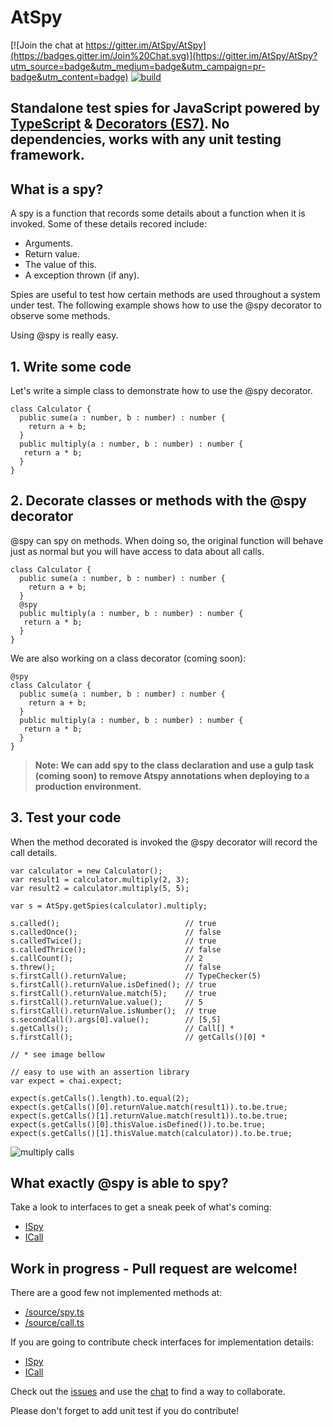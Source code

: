 # AtSpy

[![Join the chat at https://gitter.im/AtSpy/AtSpy](https://badges.gitter.im/Join%20Chat.svg)](https://gitter.im/AtSpy/AtSpy?utm_source=badge&utm_medium=badge&utm_campaign=pr-badge&utm_content=badge)
[![build](https://travis-ci.org/AtSpy/AtSpy.svg)](https://travis-ci.org/AtSpy/AtSpy)

## Standalone test spies for JavaScript powered by [TypeScript](http://www.typescriptlang.org/) & [Decorators (ES7)](https://github.com/wycats/javascript-decorators). No dependencies, works with any unit testing framework.

## What is a spy?
A spy is a function that records some details  about a function when it is invoked. Some of these details recored include:

- Arguments.
- Return value.
- The value of this.
- A exception thrown (if any).

Spies are useful to test how certain methods are used throughout a system under test. The following example shows how to use the @spy decorator to observe some methods.

Using @spy is really easy.

## 1. Write some code
Let's write a simple class to demonstrate how to use the @spy decorator.

```
class Calculator {
  public sume(a : number, b : number) : number {
    return a + b;
  }
  public multiply(a : number, b : number) : number {
   return a * b;
  }
}
```

## 2. Decorate classes or methods with the @spy decorator
@spy can spy on methods. When doing so, the original function will behave just as normal but you will have access to data about all calls.

```
class Calculator {
  public sume(a : number, b : number) : number {
    return a + b;
  }
  @spy
  public multiply(a : number, b : number) : number {
   return a * b;
  }
}
```
We are also working on a class decorator (coming soon):
```
@spy
class Calculator {
  public sume(a : number, b : number) : number {
    return a + b;
  }
  public multiply(a : number, b : number) : number {
   return a * b;
  }
}
```
> **Note: We can add spy to the class declaration and use a gulp task (coming soon) to remove Atspy annotations when deploying to a production environment.**

## 3. Test your code
When the method decorated is invoked the @spy decorator will record the call details.

```
var calculator = new Calculator();
var result1 = calculator.multiply(2, 3);
var result2 = calculator.multiply(5, 5);

var s = AtSpy.getSpies(calculator).multiply;

s.called();                            // true
s.calledOnce();                        // false
s.calledTwice();                       // true
s.calledThrice();                      // false
s.callCount();                         // 2
s.threw();                             // false
s.firstCall().returnValue;             // TypeChecker(5)
s.firstCall().returnValue.isDefined(); // true
s.firstCall().returnValue.match(5);    // true
s.firstCall().returnValue.value();     // 5
s.firstCall().returnValue.isNumber();  // true
s.secondCall().args[0].value();        // [5,5]
s.getCalls();                          // Call[] *
s.firstCall();                         // getCalls()[0] *

// * see image bellow

// easy to use with an assertion library
var expect = chai.expect;

expect(s.getCalls().length).to.equal(2);
expect(s.getCalls()[0].returnValue.match(result1)).to.be.true;
expect(s.getCalls()[1].returnValue.match(result1)).to.be.true;
expect(s.getCalls()[0].thisValue.isDefined()).to.be.true;
expect(s.getCalls()[1].thisValue.match(calculator)).to.be.true;
```

![multiply calls](https://upload.wikimedia.org/wikipedia/commons/a/a3/Multiply_calls.png)

## What exactly @spy is able to spy?
Take a look to interfaces to get a sneak peek of what's coming:
- [ISpy](https://github.com/remojansen/typescript-spy-decorator/tree/master/source/spy.d.ts)
- [ICall](https://github.com/remojansen/typescript-spy-decorator/tree/master/source/call.d.ts)


## Work in progress - Pull request are welcome!

There are a good few not implemented methods at:
- [/source/spy.ts](https://github.com/remojansen/typescript-spy-decorator/tree/master/source/spy.ts)
- [/source/call.ts](https://github.com/remojansen/typescript-spy-decorator/tree/master/source/call.ts)

If you are going to contribute check interfaces for implementation details:
- [ISpy](https://github.com/remojansen/typescript-spy-decorator/tree/master/source/spy.d.ts)
- [ICall](https://github.com/remojansen/typescript-spy-decorator/tree/master/source/call.d.ts)

Check out the [issues](https://github.com/AtSpy/typescript-spy-decorator/issues) and use the [chat](https://gitter.im/AtSpy/typescript-spy-decorator) to find a way to collaborate.

Please don't forget to add unit test if you do contribute!
